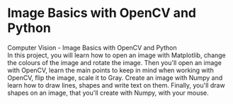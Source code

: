 # Image Basics with OpenCV and Python
 Computer Vision - Image Basics with OpenCV and Python  
 In this project, you will learn how to open an image with Matplotlib, change the colours of the image and rotate the image. Then you'll open an image with OpenCV, learn the main points to keep in mind when working with OpenCV, flip the image, scale it to Gray. Create an image with Numpy and learn how to draw lines, shapes and write text on them. Finally, you'll draw shapes on an image, that you'll create with Numpy, with your mouse.

